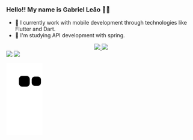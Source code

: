 ### Hello!! My name is Gabriel Leão 🤘😀

- 🔭 I currently work with mobile development through technologies like Flutter and Dart.
- 🌱 I'm studying API development with spring.
  
<div align="center">
  <a href="https://github.com/GabrielLeao02">
  <img height="180em" src="https://github-readme-stats.vercel.app/api?username=GabrielLeao02&show_icons=true&theme=dracula&include_all_commits=true&count_private=true"/>
  <img height="180em" src="https://github-readme-stats.vercel.app/api/top-langs/?username=GabrielLeao02&layout=compact&langs_count=7&theme=dracula"/>
</div>
</div>

<div> 
  <a href="https://www.linkedin.com/in/gabriel-eduardo-goncalves-leao-a67352215/" target="_blank"><img src="https://img.shields.io/badge/-LinkedIn-%230077B5?style=for-the-badge&logo=linkedin&logoColor=white" target="_blank"></a> 
   <a href="https://www.instagram.com/gabe_eduardo_/" target="_blank"><img src="https://img.shields.io/badge/-Instagram-%23E4405F?style=for-the-badge&logo=instagram&logoColor=white" target="_blank"></a>
 
 
  ![Snake animation](https://github.com/gabrielleao02/gabrielleao02/blob/output/github-contribution-grid-snake.svg)
</div>
 
 
